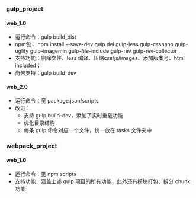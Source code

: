 ### gulp_project
#### web_1.0
- 运行命令：gulp build_dist
- npm包： npm install --save-dev gulp del gulp-less gulp-cssnano gulp-uglify gulp-imagemin gulp-file-include
gulp-rev gulp-rev-collector
- 支持功能：删除文件、less 编译、压缩css/js/images、添加版本号、html included；
- 尚未支持：gulp build_dev

#### web_2.0
- 运行命令：见 package.json/scripts
- 改进：
   - 支持 gulp build-dev，添加了实时重载功能
   - 优化目录结构
   - 每条 gulp 命令对应一个文件，统一放在 tasks 文件夹中
   
### webpack_project
#### web_1.0
- 运行命令：见 npm scripts
- 支持功能：涵盖上述 gulp 项目的所有功能，此外还有模块打包、拆分 chunk 功能